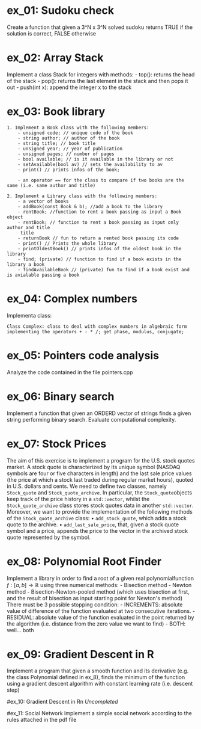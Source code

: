 # ex_01: Sudoku check
Create a function that given a 3^N x 3^N solved sudoku returns TRUE if the solution is correct, FALSE otherwise

# ex_02: Array Stack
Implement a class Stack for integers with methods:
    - top(): returns the head of the stack
    - pop(): returns the last element in the stack and then pops it out
    - push(int x): append the integer x to the stack

# ex_03: Book library
    1. Implement a Book class with the following members:
        - unsigned code; // unique code of the book
        - string author; // author of the book
        - string title; // book title
        - unsigned year; // year of publication
        - unsigned pages; // number of pages
        - bool available; // is it available in the library or not
        - setAvailable(bool av) // sets the availability to av
        - print() // prints infos of the book;
        
        - an operator == for the class to compare if two books are the same (i.e. same author and title)
    
    2. Implement a Library class with the following members:
        - a vector of books
        - addBook(const Book & b); //add a book to the library
        - rentBook; //function to rent a book passing as input a Book object
        - rentBook; // function to rent a book passing as input only author and title
         title
        - returnBook // fun to return a rented book passing its code
        - print() // Prints the whole library
        - printOldestBook() // prints infos of the oldest book in the library
        - find; (private) // function to find if a book exists in the library a book
        - findAvailableBook // (private) fun to find if a book exist and is avialable passing a book

# ex_04: Complex numbers
Implementa class:

    Class Complex: class to deal with complex numbers in algebraic form implementing the operators + - * /; get phase, modulus, conjugate;

 
# ex_05: Pointers code analysis 
Analyze the code contained in the file pointers.cpp

# ex_06: Binary search
Implement a function that given an ORDERD vector of strings finds a given string performing binary search. Evaluate computational complexity.

# ex_07: Stock Prices 
The aim of this exercise is to implement a program for the U.S. stock quotes market.
A stock quote is characterized by its unique symbol (NASDAQ symbols are four or five
characters in length) and the last sale price values (the price at which a stock last traded
during regular market hours), quoted in U.S. dollars and cents.
We need to define two classes, namely `Stock_quote` and `Stock_quote_archive`.
In particular, the `Stock_quote`objects keep track of the price history in a `std::vector`, whilst
the `Stock_quote_archive` class stores stock quotes data in another `std::vector`.
Moreover, we want to provide the implementation of the following methods of the
`Stock_quote_archive` class:
• `add_stock_quote`, which adds a stock quote to the archive.
• `add_last_sale_price`, that, given a stock quote symbol and a price, appends the price
to the vector in the archived stock quote represented by the symbol.

# ex_08: Polynomial Root Finder
Implement a library in order to find a root of a given real  polynomialfunction $f:[a,b] \to \mathbb{R}$ using three numerical methods:
    - Bisection method
    - Newton method 
    - Bisection-Newton-pooled method (which uses bisection at first, and the result of bisection as input starting point for Newton's method)
There must be 3 possible stopping condition: 
    - INCREMENTS: absolute value of difference of the function evaluated at two consecutive iterations.
    - RESIDUAL: absolute value of the function evaluated in the point returned by the algorithm (i.e. distance from the zero value we want to find) 
    - BOTH: well... both

# ex_09: Gradient Descent in R
Implement a program that given a smooth function and its derivative (e.g. the class Polynomial defined in ex_8), finds the minimum of the function using a gradient descent algorithm with constant learning rate (i.e. descent step)

#ex_10: Gradient Descent in Rn 
*Uncompleted*

#ex_11: Social Network
Implement a simple social network according to the rules attached in the pdf file 
 


